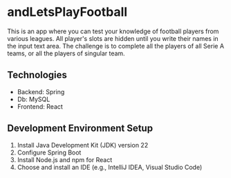 # andLetsPlayFootball
This is an app where you can test your knowledge of football players from various leagues.
All player's slots are hidden until you write their names in the input text area.
The challenge is to complete all the players of all Serie A teams, or all the players of singular team.

## Technologies
- Backend: Spring
- Db: MySQL
- Frontend: React

## Development Environment Setup
1. Install Java Development Kit (JDK) version 22
2. Configure Spring Boot
3. Install Node.js and npm for React
4. Choose and install an IDE (e.g., IntelliJ IDEA, Visual Studio Code)
